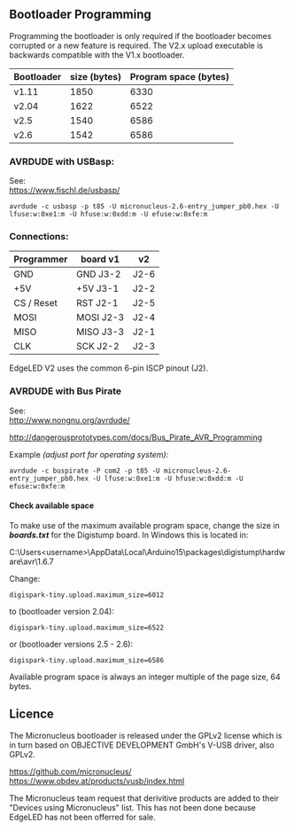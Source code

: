 ## Bootloader Programming

Programming the bootloader is only required if the bootloader becomes corrupted or a new feature is required. The V2.x upload executable is backwards compatible with the V1.x bootloader.

| Bootloader | size (bytes) | Program space (bytes) |
|------------|--------------|-----------------------|
| v1.11      | 1850 | 6330 |
| v2.04      | 1622 | 6522 |
| v2.5       | 1540 | 6586 |
| v2.6       | 1542 | 6586 |

### AVRDUDE with USBasp:

See:  
https://www.fischl.de/usbasp/

    avrdude -c usbasp -p t85 -U micronucleus-2.6-entry_jumper_pb0.hex -U lfuse:w:0xe1:m -U hfuse:w:0xdd:m -U efuse:w:0xfe:m

### Connections:

| Programmer | board v1 |  v2  |
|------------|------------|------|
|  GND       | GND  J3-2  | J2-6 |
|  +5V       | +5V  J3-1  | J2-2 |
| CS / Reset | RST  J2-1  | J2-5 |
|  MOSI      | MOSI J2-3  | J2-4 |
|  MISO      | MISO J3-3  | J2-1 |
|  CLK       | SCK  J2-2  | J2-3 |

EdgeLED V2 uses the common 6-pin ISCP pinout (J2).

### AVRDUDE with Bus Pirate

See:  
http://www.nongnu.org/avrdude/

http://dangerousprototypes.com/docs/Bus_Pirate_AVR_Programming

Example *(adjust port for operating system):*

    avrdude -c buspirate -P com2 -p t85 -U micronucleus-2.6-entry_jumper_pb0.hex -U lfuse:w:0xe1:m -U hfuse:w:0xdd:m -U efuse:w:0xfe:m

#### Check available space

To make use of the maximum available program space, change the size in ***boards.txt*** for the Digistump board. In Windows this is located in:

C:\Users\<username>\AppData\Local\Arduino15\packages\digistump\hardware\avr\1.6.7

Change:

    digispark-tiny.upload.maximum_size=6012

to (bootloader version 2.04):

    digispark-tiny.upload.maximum_size=6522

or (bootloader versions 2.5 - 2.6):

    digispark-tiny.upload.maximum_size=6586

Available program space is always an integer multiple of the page size, 64 bytes.

## Licence

The Micronucleus bootloader is released under the GPLv2 license which is in turn based on OBJECTIVE DEVELOPMENT GmbH's V-USB driver, also GPLv2.

https://github.com/micronucleus/  
https://www.obdev.at/products/vusb/index.html

The Micronucleus team request that derivitive products are added to their "Devices using Micronucleus" list. This has not been done because EdgeLED has not been offerred for sale.